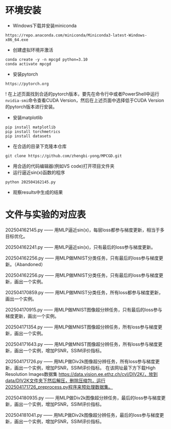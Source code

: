 # 环境安装

* Windows下载并安装miniconda
```
https://repo.anaconda.com/miniconda/Miniconda3-latest-Windows-x86_64.exe
```
* 创建虚拟环境并激活
```
conda create -y -n mpcgd python=3.10
conda activate mpcgd
```
* 安装pytorch
```
https://pytorch.org
```
! 在上述页面找到合适的pytorch版本，要先在命令行中或者PowerShell中运行`nvidia-smi`命令查看CUDA Version，然后在上述页面中选择低于CUDA Version的pytorch版本进行安装。
* 安装matplotlib
```
pip install matplotlib
pip install torchmetrics
pip install datasets
```

* 在合适的目录下克隆本仓库
```
git clone https://github.com/zhengbi-yong/MPCGD.git
```
* 用合适的代码编辑器(例如VS code)打开项目文件夹
* 运行逼近sin(x)函数的程序
```
python 202504162145.py
```
* 观察results中生成的结果

# 文件与实验的对应表
202504162145.py —— 用MLP逼近sin(x)，每层loss都参与梯度更新，相当于多目标优化。

202504162241.py —— 用MLP逼近sin(x)，只有最后的loss参与梯度更新。

202504162256.py —— 用MLP做MNIST分类任务，只有最后的loss参与梯度更新。（Abandoned）

202504162256.py —— 用MLP做MNIST分类任务，只有最后的loss参与梯度更新，画出一个实例。

202504170859.py —— 用MLP做MNIST分类任务，所有loss都参与梯度更新，画出一个实例。

202504170915.py —— 用MLP做MNIST图像超分辨任务，只有最后的loss参与梯度更新，画出一个实例。

202504171354.py —— 用MLP做MNIST图像超分辨任务，所有loss参与梯度更新，画出一个实例。

202504171643.py —— 用MLP做MNIST图像超分辨任务，所有loss参与梯度更新，画出一个实例，增加PSNR，SSIM评价指标。

202504171726.py —— 用MLP做Div2k图像超分辨任务，所有loss参与梯度更新，画出一个实例，增加PSNR，SSIM评价指标。
在该网址最下方下载High Resolution Images数据集 https://data.vision.ee.ethz.ch/cvl/DIV2K/，放到data/DIV2K文件夹下然后解压，删除压缩包，运行202504171726_preprocess.py程序来预处理数据集。

202504180935.py —— 用MLP做Div2k图像超分辨任务，最后的loss参与梯度更新，画出一个实例，增加PSNR，SSIM评价指标。

202504181041.py —— 用MLP做Div2k图像超分辨任务，最后的loss参与梯度更新，画出一个实例，增加PSNR，SSIM评价指标。